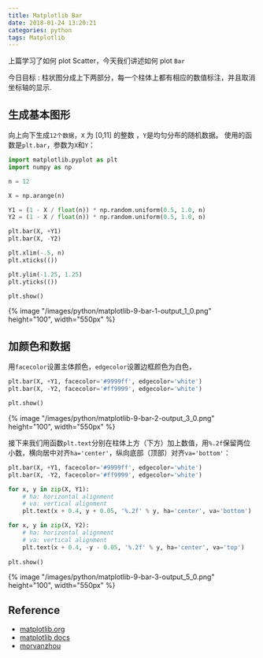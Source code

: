 ```yaml
---
title: Matplotlib Bar
date: 2018-01-24 13:20:21
categories: python
tags: Matplotlib
---
```


上篇学习了如何 plot Scatter，今天我们讲述如何 plot `Bar`

<!-- more -->

今日目标 : 柱状图分成上下两部分，每一个柱体上都有相应的数值标注，并且取消坐标轴的显示.

## 生成基本图形

向上向下生成`12个数据`，`X` 为 [0,11] 的整数 ，`Y`是均匀分布的随机数据。 使用的函数是`plt.bar`，参数为`X`和`Y`：


```python
import matplotlib.pyplot as plt
import numpy as np

n = 12

X = np.arange(n)

Y1 = (1 - X / float(n)) * np.random.uniform(0.5, 1.0, n)
Y2 = (1 - X / float(n)) * np.random.uniform(0.5, 1.0, n)

plt.bar(X, +Y1)
plt.bar(X, -Y2)

plt.xlim(-.5, n)
plt.xticks(())

plt.ylim(-1.25, 1.25)
plt.yticks(())

plt.show()
```

<div class="limg1">
{% image "/images/python/matplotlib-9-bar-1-output_1_0.png" height="100", width="550px" %}
</div>

## 加颜色和数据

用`facecolor`设置主体颜色，`edgecolor`设置边框颜色为白色，

```python
plt.bar(X, +Y1, facecolor='#9999ff', edgecolor='white')
plt.bar(X, -Y2, facecolor='#ff9999', edgecolor='white')

plt.show()
```

<div class="limg1">
{% image "/images/python/matplotlib-9-bar-2-output_3_0.png" height="100", width="550px" %}
</div>

接下来我们用函数`plt.text`分别在柱体上方（下方）加上数值，用`%.2f`保留两位小数，横向居中对齐`ha='center'`，纵向底部（顶部）对齐`va='bottom'`：


```python
plt.bar(X, +Y1, facecolor='#9999ff', edgecolor='white')
plt.bar(X, -Y2, facecolor='#ff9999', edgecolor='white')

for x, y in zip(X, Y1):
    # ha: horizontal alignment
    # va: vertical alignment
    plt.text(x + 0.4, y + 0.05, '%.2f' % y, ha='center', va='bottom')

for x, y in zip(X, Y2):
    # ha: horizontal alignment
    # va: vertical alignment
    plt.text(x + 0.4, -y - 0.05, '%.2f' % y, ha='center', va='top')
    
plt.show()
```

<div class="limg1">
{% image "/images/python/matplotlib-9-bar-3-output_5_0.png" height="100", width="550px" %}
</div>

[img1]: /images/python/matplotlib-9-bar-1-output_1_0.png
[img2]: /images/python/matplotlib-9-bar-2-output_3_0.png
[img3]: /images/python/matplotlib-9-bar-3-output_5_0.png

## Reference

- [matplotlib.org][1]
- [matplotlib docs][2]
- [morvanzhou][3]

[1]: https://matplotlib.org/
[2]: https://matplotlib.org/contents.html
[3]: https://morvanzhou.github.io



